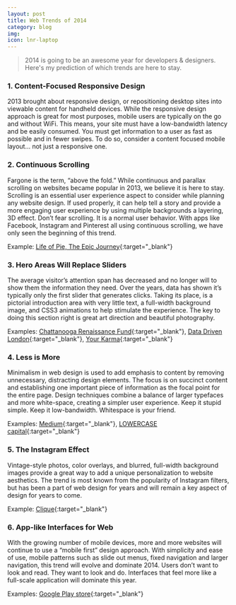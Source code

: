```yaml
---
layout: post
title: Web Trends of 2014
category: blog
img: 
icon: lnr-laptop
---
```

	
> 2014 is going to be an awesome year for developers & designers. Here's my prediction of which trends are here to stay.

### 1. Content-Focused Responsive Design

2013 brought about responsive design, or repositioning desktop sites into viewable content for handheld devices. While the responsive design approach is great for most purposes, mobile users are typically on the go and without WiFi. This means, your site must have a low-bandwidth latency and be easily consumed. You must get information to a user as fast as possible and in fewer swipes. To do so, consider a content focused mobile layout… not just a responsive one.

### 2. Continuous Scrolling

Fargone is the term, “above the fold.” While continuous and parallax scrolling on websites became popular in 2013, we believe it is here to stay. Scrolling is an essential user experience aspect to consider while planning any website design. If used properly, it can help tell a story and provide a more engaging user experience by using multiple backgrounds a layering, 3D effect. Don’t fear scrolling. It is a normal user behavior. With apps like Facebook, Instagram and Pinterest all using continuous scrolling, we have only seen the beginning of this trend.

Example: [Life of Pie, The Epic Journey](http://journey.lifeofpimovie.com/){:target="_blank"}

### 3. Hero Areas Will Replace Sliders

The average visitor’s attention span has decreased and no longer will to show them the information they need. Over the years, data has shown it’s typically only the first slider that generates clicks. Taking its place, is a pictorial introduction area with very little text, a full-width background image, and CSS3 animations to help stimulate the experience. The key to doing this section right is great art direction and beautiful photography.

Examples: [Chattanooga Renaissance Fund](http://chattanoogarenaissancefund.com/){:target="_blank"}, [Data Driven London](http://www.datadrivenlondon.com/){:target="_blank"}, [Your Karma](https://yourkarma.com/){:target="_blank"}

### 4. Less is More

Minimalism in web design is used to add emphasis to content by removing unnecessary, distracting design elements. The focus is on succinct content and establishing one important piece of information as the focal point for the entire page. Design techniques combine a balance of larger typefaces and more white-space, creating a simpler user experience. Keep it stupid simple. Keep it low-bandwidth. Whitespace is your friend.

Examples: [Medium](https://www.medium.com/){:target="_blank"}, [LOWERCASE capital](https://lowercasecapital.com/){:target="_blank"}

### 5. The Instagram Effect

Vintage-style photos, color overlays, and blurred, full-width background images provide a great way to add a unique personalization to website aesthetics. The trend is most known from the popularity of Instagram filters, but has been a part of web design for years and will remain a key aspect of design for years to come.

Example:  [Clique](http://myclique.is){:target="_blank"}

### 6. App-like Interfaces for Web

With the growing number of mobile devices, more and more websites will continue to use a “mobile first” design approach. With simplicity and ease of use, mobile patterns such as slide out menus, fixed navigation and larger navigation, this trend will evolve and dominate 2014. Users don’t want to look and read. They want to look and do. Interfaces that feel more like a full-scale application will dominate this year.

Examples: [Google Play store](https://play.google.com/store){:target="_blank"}
